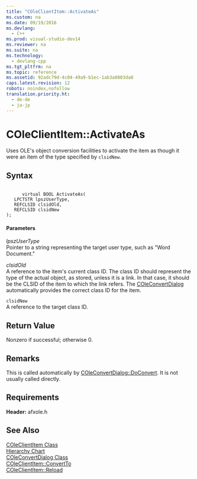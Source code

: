 ```yaml
---
title: "COleClientItem::ActivateAs"
ms.custom: na
ms.date: 09/19/2016
ms.devlang: 
  - C++
ms.prod: visual-studio-dev14
ms.reviewer: na
ms.suite: na
ms.technology: 
  - devlang-cpp
ms.tgt_pltfrm: na
ms.topic: reference
ms.assetid: 92adc79d-4c04-49a9-b1ec-1ab3a0803da0
caps.latest.revision: 12
robots: noindex,nofollow
translation.priority.ht: 
  - de-de
  - ja-jp
---
```

# COleClientItem::ActivateAs
Uses OLE's object conversion facilities to activate the item as though it were an item of the type specified by `clsidNew`.  
  
## Syntax  
  
```  
  
      virtual BOOL ActivateAs(  
   LPCTSTR lpszUserType,  
   REFCLSID clsidOld,  
   REFCLSID clsidNew   
);  
```  
  
#### Parameters  
 *lpszUserType*  
 Pointer to a string representing the target user type, such as "Word Document."  
  
 *clsidOld*  
 A reference to the item's current class ID. The class ID should represent the type of the actual object, as stored, unless it is a link. In that case, it should be the CLSID of the item to which the link refers. The [COleConvertDialog](../vs140/COleConvertDialog-Class.md) automatically provides the correct class ID for the item.  
  
 `clsidNew`  
 A reference to the target class ID.  
  
## Return Value  
 Nonzero if successful; otherwise 0.  
  
## Remarks  
 This is called automatically by [COleConvertDialog::DoConvert](../vs140/COleConvertDialog--DoConvert.md). It is not usually called directly.  
  
## Requirements  
 **Header:** afxole.h  
  
## See Also  
 [COleClientItem Class](../vs140/COleClientItem-Class.md)   
 [Hierarchy Chart](../vs140/Hierarchy-Chart.md)   
 [COleConvertDialog Class](../vs140/COleConvertDialog-Class.md)   
 [COleClientItem::ConvertTo](../vs140/COleClientItem--ConvertTo.md)   
 [COleClientItem::Reload](../vs140/COleClientItem--Reload.md)